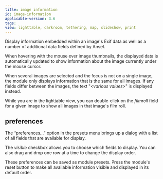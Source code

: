 ```yaml
---
title: image information
id: image-information
applicable-version: 3.6
tags:
view: lighttable, darkroom, tethering, map, slideshow, print
---
```


Display information embedded within an image's Exif data as well as a number of additional data fields defined by Ansel.

When hovering with the mouse over image thumbnails, the displayed data is automatically updated to show information about the image currently under the mouse cursor.

When several images are selected and the focus is not on a single image, the module only displays information that is the same for all images. If any fields differ between the images, the text "_\<various values\>_" is displayed instead.

While you are in the lighttable view, you can double-click on the _filmroll_ field for a given image to show all images in that image's film roll.

## preferences

The “preferences…” option in the presets menu brings up a dialog with a list of all fields that are available for display.

The _visible_ checkbox allows you to choose which fields to display. You can also drag and drop one row at a time to change the display order.

These preferences can be saved as module presets. Press the module's reset button to make all available information visible and displayed in its default order.
